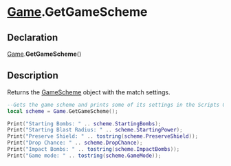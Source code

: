 # [Game](../Game.md).GetGameScheme

## Declaration
[Game](../Game.md).<b>GetGameScheme</b>()

## Description
Returns the [GameScheme](../Types/GameScheme.md) object with the match settings.

```lua
--Gets the game scheme and prints some of its settings in the Scripts Console
local scheme = Game.GetGameScheme();

Print("Starting Bombs: " .. scheme.StartingBombs);
Print("Starting Blast Radius: " .. scheme.StartingPower);
Print("Preserve Shield: " .. tostring(scheme.PreserveShield));
Print("Drop Chance: " .. scheme.DropChance);
Print("Impact Bombs: " .. tostring(scheme.ImpactBombs));
Print("Game mode: " .. tostring(scheme.GameMode));
```